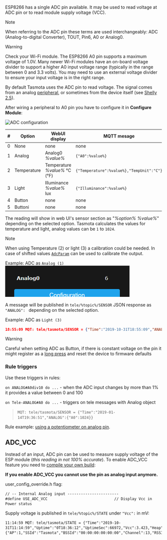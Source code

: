 ESP8266 has a single ADC pin available. It may be used to read voltage at ADC pin or to read module supply voltage (VCC). 

> [!NOTE]
 When referring to the ADC pin these terms are used interchangeably: ADC (Analog-to-digital Converter), TOUT, Pin6, A0 or Analog0.  

> [!WARNING]
> Check your Wi-Fi module. The ESP8266 A0 pin supports a maximum voltage of 1.0V. Many newer Wi-Fi modules have an on-board voltage divider to support a higher A0 input voltage range (typically in the range between 0 and 3.3 volts). You may need to use an external voltage divider to ensure your input voltage is in the right range.

By default Tasmota uses the ADC pin to read voltage. The signal comes from an analog [peripheral](/peripherals/), or sometimes from the device itself (see [Shelly 2.5](/devices/Shelly-2.5)). 

After wiring a peripheral to A0 pin you have to configure it in **Configure Module**:

![ADC configuration](https://i.postimg.cc/qqYmYG3v/ADC.png)

#|Option|WebUI display|MQTT mesage
-|-|-|-
0|None| none | none
1|Analog | Analog0 _%value%_ | `{"A0":%value%}`
2|Temperature | Temperature _%value%_ °C (°F) | `{"Temperature":%value%},"TempUnit":"C"}`
3|Light | Illuminance _%value%_ lux | `{"Illuminance":%value%}`
4|Button | none | none
5|Buttoni | none | none

The reading will show in web UI's sensor section as "_%option% %value%_" depending on the selected option. Tasmota calculates the values for temperature and light, analog values can be `1` to `1024`.

> [!NOTE]
When using Temperature (2) or light (3) a calibration could be needed. In case of shifted values [`AdcParam`](Commands#adcparam) can be used to calibrate the output.

Example: ADC as `Analog (1)`    
![ADC in web UI](../_media/Analog0.png)

A message will be published in `tele/%topic%/SENSOR` JSON response as `"ANALOG": ` depending on the selected option.

Example: ADC as `Light (3)`   
```json
18:55:09 MQT: tele/tasmota/SENSOR = {"Time":"2019-10-31T18:55:09","ANALOG":{"Illuminance":8}}
```

> [!WARNING] 
>Careful when setting ADC as Button, if there is constant voltage on the pin it might register as a [long press](Buttons-and-Switches#long-press) and reset the device to firmware defaults

### Rule triggers
Use these triggers in rules:    

`on ANALOG#A0div10 do ...` - when the ADC input changes by more than 1% it provides a value between 0 and 100    

`on Tele-ANALOG#A0 do ...` - triggers on tele messages with Analog object
> `MQT: tele/tasmota/SENSOR = {"Time":"2019-01-14T19:36:51","ANALOG":{"A0":1024}}`

Rule example: [using a potentiometer on analog pin](Rule-Cookbook#use-a-potentiometer).

## ADC_VCC
Instead of an input, ADC pin can be used to measure supply voltage of the ESP module (*this reading in not 100% accurate*). To enable ADC_VCC feature you need to [compile your own build](Compile-your-build):

**If you enable ADC_VCC you cannot use the pin as analog input anymore.**

user_config_override.h flag:
```
// -- Internal Analog input -----------------------
#define USE_ADC_VCC                              // Display Vcc in Power status
```

Supply voltage is published in `tele/%topic%/STATE` under `"Vcc":` in mV:
```
11:14:59 MQT: tele/tasmota/STATE = {"Time":"2019-10-31T11:14:59","Uptime":"0T18:36:12","UptimeSec":66972,"Vcc":3.423,"Heap":28,"SleepMode":"Dynamic","Sleep":50,"LoadAvg":19,"MqttCount":6,"POWER":"OFF","Wifi":{"AP":1,"SSId":"Tasmota","BSSId":"00:00:00:00:00:00","Channel":13,"RSSI":100,"LinkCount":1,"Downtime":"0T00:00:06"}}
```
